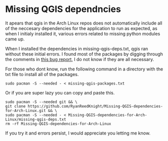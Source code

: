 # Missing QGIS dependncies

It apears that qgis in the Arch Linux repos does not automatically include all of the neccesary dependencies
for the application to run as expected, as when I initialy installed it, various errors related to missing
python modules came up.

When I installed the dependencies in missing-qgis-deps.txt, qgis ran without these initial errors.
I found most of the packages by digging through the comments in [this bug report](https://bugs.archlinux.org/task/77947?project=1&string=qgis), I do not
know if they are all necessary.

For those who dont know, run the following command in a directory with the txt file to install all of the packages.
```
sudo pacman -S --needed - < missing-qgis-packages.txt
```
Or if you are super lazy you can copy and paste this.
```
sudo pacman -S --needed git && \
git clone https://github.com/RyanReedKnight/Missing-QGIS-dependencies-for-Arch-Linux.git && \
sudo pacman -S --needed - < Missing-QGIS-dependencies-for-Arch-Linux/missing-qgis-deps.txt
rm -rf Missing-QGIS-dependencies-for-Arch-Linux
```

If you try it and errors persist, I would appreciate you letting me know.
